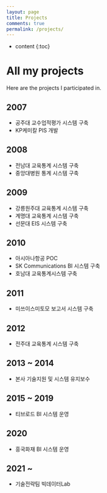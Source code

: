 ```yaml
---
layout: page
title: Projects
comments: true
permalink: /projects/
---
```


* content
{:toc}

# All my projects
Here are the projects I participated in. 

## 2007

* 공주대 교수업적평가 시스템 구축
* KP케미칼 PIS 개발

## 2008

* 전남대 교육통계 시스템 구축
* 중앙대병원 통계 시스템 구축

## 2009

* 강릉원주대 교육통계 시스템 구축
* 계명대 교육통계 시스템 구축
* 선문대 EIS 시스템 구축

## 2010

* 아시아나항공 POC
* SK Communications BI 시스템 구축
* 호남대 교육통계시스템 구축

## 2011

* 미쓰이스미토모 보고서 시스템 구축

## 2012

* 전주대 교육통계 시스템 구축

## 2013 ~ 2014

* 본사 기술지원 및 시스템 유지보수

## 2015 ~ 2019

* 티브로드 BI 시스템 운영

## 2020

* 흥국화재 BI 시스템 운영

## 2021 ~

* 기술전략팀 빅데이터Lab

